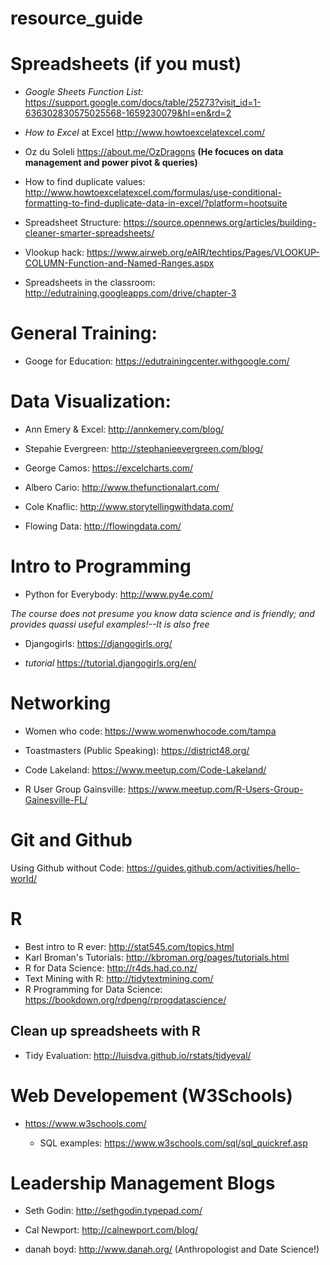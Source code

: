 # resource_guide



# Spreadsheets (if you must)

* *Google Sheets Function List:* https://support.google.com/docs/table/25273?visit_id=1-636302830575025568-1659230079&hl=en&rd=2

* *How to Excel* at Excel http://www.howtoexcelatexcel.com/

* Oz du Soleli https://about.me/OzDragons **(He focuces on data management and power pivot & queries)**

* How to find duplicate values: http://www.howtoexcelatexcel.com/formulas/use-conditional-formatting-to-find-duplicate-data-in-excel/?platform=hootsuite

* Spreadsheet Structure: https://source.opennews.org/articles/building-cleaner-smarter-spreadsheets/

* Vlookup hack:
https://www.airweb.org/eAIR/techtips/Pages/VLOOKUP-COLUMN-Function-and-Named-Ranges.aspx

* Spreadsheets in the classroom: http://edutraining.googleapps.com/drive/chapter-3


# General Training: 

* Googe for Education: https://edutrainingcenter.withgoogle.com/


# Data Visualization: 

* Ann Emery & Excel: http://annkemery.com/blog/

* Stepahie Evergreen: http://stephanieevergreen.com/blog/

* George Camos: https://excelcharts.com/

* Albero Cario: http://www.thefunctionalart.com/

* Cole Knaflic: http://www.storytellingwithdata.com/

* Flowing Data: http://flowingdata.com/

# Intro to Programming

* Python for Everybody: http://www.py4e.com/

*The course does not presume you know data science and is friendly; and provides quassi useful examples!--It is also free*

* Djangogirls: https://djangogirls.org/

* *tutorial* https://tutorial.djangogirls.org/en/

# Networking 

* Women who code: https://www.womenwhocode.com/tampa

* Toastmasters (Public Speaking): https://district48.org/

* Code Lakeland: https://www.meetup.com/Code-Lakeland/

* R User Group Gainsville: https://www.meetup.com/R-Users-Group-Gainesville-FL/


# Git and Github

Using Github without Code: https://guides.github.com/activities/hello-world/

# R

* Best intro to R ever: http://stat545.com/topics.html
* Karl Broman's Tutorials: http://kbroman.org/pages/tutorials.html
* R for Data Science: http://r4ds.had.co.nz/
* Text Mining with R: http://tidytextmining.com/
* R Programming for Data Science: https://bookdown.org/rdpeng/rprogdatascience/

## Clean up spreadsheets with R

* Tidy Evaluation: http://luisdva.github.io/rstats/tidyeval/

# Web Developement (W3Schools)
* https://www.w3schools.com/

   * SQL examples: https://www.w3schools.com/sql/sql_quickref.asp



# Leadership Management Blogs

* Seth Godin: http://sethgodin.typepad.com/

* Cal Newport: http://calnewport.com/blog/

* danah boyd: http://www.danah.org/ (Anthropologist and Date Science!)
